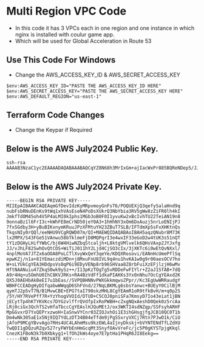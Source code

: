 # Multi Region VPC Code
- In this code it has 3 VPCs each in one region and one instance in which nginx is installed with coulur game app.
- Which will be used for Global Acceleration in Route 53

## Use This Code For Windows
- Change the AWS_ACCESS_KEY_ID & AWS_SECRET_ACCESS_KEY
```
$env:AWS_ACCESS_KEY_ID="PASTE THE AWS_ACCESS_KEY_ID HERE"
$env:AWS_SECRET_ACCESS_KEY="PASTE THE AWS_SECRET_ACCESS_KEY HERE"
$env:AWS_DEFAULT_REGION="us-east-1"
```

## Terraform Code Changes
- Change the Keypar if Required

## Below is the AWS July2024 Public Key.
```
ssh-rsa AAAAB3NzaC1yc2EAAAADAQABAAABAQCqYZ8N68h3MrIxGm+ajIacWxPr885BQReNDep5/JJqVoed32qe5sWxtE24MScqz21arXGFUCwSx43g+gOxdSStDc1thuJrdFXmBbDzNmIVHSWHiQgmaR9N04zjmiHhXk/hoswjSQimGzUwZvegHQXQjXK+4rDbEFwi+FNTbZN6IA3X2fz2iedoHPWXoWsjdz6RaEUTyYKs0PnSN5jQDf7WEeE1jfE6boPEC7OPmesugQ0iM8nt/FIZ1vLcf7IG4EgrGfKYpG64k/NcUy25gfbdkG5PtIsH8gVN2ZenmwXFccq2dCxOSqw0jLStBCX9540dT1UKBFBYPTub9Aj4wARZ
```
## Below is the AWS July2024 Private Key.
```
-----BEGIN RSA PRIVATE KEY-----
MIIEpAIBAAKCAQEAqmGfDevIdzKyMRpvmoyGnFsT6/POQUEXjQ3qefySalaHnd9q
nubFsbRNuDEnKs9tWq1xhVAsEseN4PoDsXUkrQ3NbYbia3RV5gWw8zZiFR0lh4kI
JmkfTdOM45oh4V5P4aLMI0kIphs1MGb3oB0F0I1yvuKw2xBcIvhTU22TeiAN19n8
9onnaBz1l6FrI3c+kWhFE8mCrND50jeY0A3+1hHhNY3xOm6DxAuzj5nrLoENIjPJ
7fxSGdby3H+yBuBIKxnymKRuuJPzXFMtuYH23ZBuT7SLB/IFTdmXp5sFxXHKtnQs
TkqsNIy0rQQl/eeNHU9VCgRQWD07m/QI+MAEWQIDAQABAoIBAH5aqzQNubr8M73K
lx2MPX/S43FGe51VAnwu58bTklmeFjD0MQPqrI3e4wxIF33eGoD2w4tUK3s51nQT
tY1zDGHyLHifYWbC/bj6W4HiwNZbqStcaljh+L8ktgVMlvelk6QHsVAxp2JYJxfg
JJ/vJhLF82SwhOvQtCOS+WiTiJ011hY2Ljd4CjSO3cIx/3jXKTc6i0wEtQvNXxl/
4nplMoVA7JTZx6aOOA8PoLCTlXvyWxQeY3qeYe/KDQXRosovi/EANnHcUmePflSq
epwKZj/n1a+81YEmaczdiMDn+j8MxuFnU8IVL9q4nu1hvKA1w0g9r00aesOCV7ho
W+sLYUkCgYEA3HDdpsVs0qP6i9EDyVENp8rb96SHVaa8Z8rbFuiXzEFjlzjH6wMv
HftNAANuiu47ZkqS0wk9ySz++/I13pKzTOgTg5vRDDeFwFIYlr+Z2aJ1SfAB+7dQ
A9r4Hq+u5OmhU0IhC8KVJRKs+RA4BzVdFf1dkaPIAKKs3Yx0nNhu7OcCgYEAxd2K
QX5J0AEHbAkBeEI7u1bEas//SVPQBHNNvPWXGkkmqwsZPpr//Kc3EgUwWRRaudgY
WBHFCCEADgHyDIfqabwWWqqD6ShFVnd/27NqLBKMLg6sbsYanwc+BUEyY0CilBjM
qymTJ2p5vT7N/B1MvwCBE+EPG7taI790skzMHL8CgYEAmR1oR9tfkBvH/m+q0p2S
/5Y/HY7RVePff7R+YzYhogVVOId/DTUD+C5COJ0pniSFa7KmsyD7Io43eiat1jBN
jECytTp4hKTYKVKcs7DYGzvlffrQVdfpIxRoPWBH+cZxgNQxAeshD0Qek0z5rcAa
LRj0ciGx3QchTS2vHfaTbccCgYEAslHJQuMEtJ/ox3WKTI4sdNZqp/SSFsyhARHF
MpGGvxrD7YxQEPrxzwoH+IaSnwVYCnr03ZIOJxhOi1E3ihGHsgjfgJCB10QC0T1b
Dm4wNk305aE1x5Nj9IQ7YdLzDT34B04eTfdm9jPgSSxryVXCj7Rtn7PJwO1k/CiU
jAfoP9MCgYBvvAgo7RHs4UC4LAhmMsu9kzEWL4aIjnyDkskj+bVYNTENdTfLZdXU
YwQDI1gDQzuRZqv527ryFWYbEnHmGcqMt3SnyfOAvVreFc/jc5P0gKYSTpjgKkql
CnezK1FBoN3k7b0Xbkyg1+lfOh2kWs4oye7E7ptHa1PHqR6JI8Eekg==
-----END RSA PRIVATE KEY-----
```
